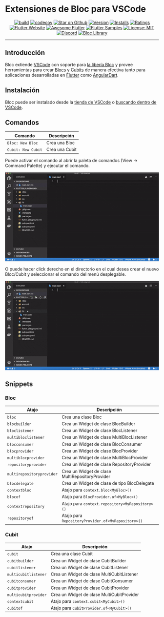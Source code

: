 # Extensiones de Bloc para VSCode

<p align="center">
<a href="https://github.com/felangel/bloc/actions"><img src="https://img.shields.io/github/workflow/status/felangel/bloc/build.svg?logo=github" alt="build"></a>
<a href="https://codecov.io/gh/felangel/bloc"><img src="https://codecov.io/gh/felangel/Bloc/branch/master/graph/badge.svg" alt="codecov"></a>
<a href="https://github.com/felangel/bloc"><img src="https://img.shields.io/github/stars/felangel/bloc.svg?style=flat&logo=github&colorB=deeppink&label=stars" alt="Star on Github"></a>
<a href="https://marketplace.visualstudio.com/items?itemName=FelixAngelov.bloc"><img src="https://vsmarketplacebadge.apphb.com/version-short/FelixAngelov.bloc.svg" alt="Version"></a>
<a href="https://marketplace.visualstudio.com/items?itemName=FelixAngelov.bloc"><img src="https://vsmarketplacebadge.apphb.com/installs-short/FelixAngelov.bloc.svg" alt="Installs"></a>
<a href="https://marketplace.visualstudio.com/items?itemName=FelixAngelov.bloc"><img src="https://vsmarketplacebadge.apphb.com/rating-short/FelixAngelov.bloc.svg" alt="Ratings"></a>
<a href="https://flutter.dev/docs/development/data-and-backend/state-mgmt/options#bloc--rx"><img src="https://img.shields.io/badge/flutter-website-deepskyblue.svg" alt="Flutter Website"></a>
<a href="https://github.com/Solido/awesome-flutter#standard"><img src="https://img.shields.io/badge/awesome-flutter-blue.svg?longCache=true" alt="Awesome Flutter"></a>
<a href="http://fluttersamples.com"><img src="https://img.shields.io/badge/flutter-samples-teal.svg?longCache=true" alt="Flutter Samples"></a>
<a href="https://opensource.org/licenses/MIT"><img src="https://img.shields.io/badge/license-MIT-purple.svg" alt="License: MIT"></a>
<a href="https://discord.gg/Hc5KD3g"><img src="https://img.shields.io/discord/649708778631200778.svg?logo=discord&color=blue" alt="Discord"></a>
<a href="https://github.com/felangel/bloc"><img src="https://tinyurl.com/bloc-library" alt="Bloc Library"></a>
</p>

---

## Introducción

Bloc extiende [VSCode](https://code.visualstudio.com/) con soporte para [la libería Bloc](https://bloclibrary.dev) y provee herramientas para crear [Blocs](https://github.com/felangel/bloc) y [Cubits](https://github.com/felangel/cubit) de manera efectiva tanto para aplicaciones desarrolladas en [Flutter](https://flutter.dev/) como [AngularDart](https://angulardart.dev/).

## Instalación

Bloc puede ser instalado desde la [tienda de VSCode](https://marketplace.visualstudio.com/items?itemName=FelixAngelov.bloc) o [buscando dentro de VSCode](https://code.visualstudio.com/docs/editor/extension-gallery#_search-for-an-extension).

## Comandos

| Comando            | Descripción    |
| ------------------ | -------------- |
| `Bloc: New Bloc`   | Crea una Bloc  |
| `Cubit: New Cubit` | Crea una Cubit |

Puede activar el comando al abrir la paleta de comandos (View -> Command Palette) y ejecutar el comando.

![demostración](https://raw.githubusercontent.com/felangel/bloc/master/extensions/vscode/assets/new-bloc-usage-1.gif)

O puede hacer click derecho en el directorio en el cual desea crear el nuevo Bloc/Cubit y seleccionar el comando del menú desplegable.

![demostración](https://raw.githubusercontent.com/felangel/bloc/master/extensions/vscode/assets/new-bloc-usage-2.gif)

## Snippets

### Bloc

| Atajo                     | Descripción                                        |
| ------------------------- | -------------------------------------------------- |
| `bloc`                    | Crea una clase Bloc                                |
| `blocbuilder`             | Crea un Widget de clase BlocBuilder                |
| `bloclistener`            | Crea un Widget de clase BlocListener               |
| `multibloclistener`       | Crea un Widget de clase MultiBlocListener          |
| `blocconsumer`            | Crea un Widget de clase BlocConsumer               |
| `blocprovider`            | Crea un Widget de clase BlocProvider               |
| `multiblocprovider`       | Crea un Widget de clase MultiBlocProvider          |
| `repositoryprovider`      | Crea un Widget de clase RepositoryProvider         |
| `multirepositoryprovider` | Crea un Widget de clase MultiRepositoryProvider    |
| `blocdelegate`            | Crea un Widget de clase de tipo BlocDelegate       |
| `contextbloc`             | Atajo para `context.bloc<MyBloc>()`                |
| `blocof`                  | Atajo para `BlocProvider.of<MyBloc>()`             |
| `contextrepository`       | Atajo para `context.repository<MyRepository>()`    |
| `repositoryof`            | Atajo para `RepositoryProvider.of<MyRepository>()` |

### Cubit

| Atajo                | Descripción                                |
| -------------------- | ------------------------------------------ |
| `cubit`              | Crea una clase Cubit                       |
| `cubitbuilder`       | Crea un Widget de clase CubitBuilder       |
| `cubitlistener`      | Crea un Widget de clase CubitListener      |
| `multicubitlistener` | Crea un Widget de clase MultiCubitListener |
| `cubitconsumer`      | Crea un Widget de clase CubitConsumer      |
| `cubitprovider`      | Crea un Widget de clase CubitProvider      |
| `multicubitprovider` | Crea un Widget de clase MultiCubitProvider |
| `contextcubit`       | Atajo para `context.cubit<MyCubit>()`      |
| `cubitof`            | Atajo para `CubitProvider.of<MyCubit>()`   |
